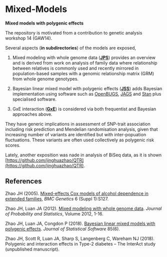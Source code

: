 # Mixed-Models

**Mixed models with polygenic effects**

The repository is motivated from a contribution to genetic analysis workshop 14 (GAW14).

Several aspects (**in subdirectories**) of the models are exposed,

1. Mixed modeling with whole genome data (**[JPS](JPS)**) provides an overview and is derived from work on analysis of family data where relationship between relatives is commonly 
used and recently mirrored in population-based samples with a genomic relationship matrix (GRM) from whole genome genotypes.

2. Bayesian linear mixed model with polygenic effects (**[JSS](JSS)**) adds Bayesian implementation using software such as [OpenBUGS](http://openbugs.net/w/FrontPage), 
[JAGS](http://mcmc-jags.sourceforge.net/) and [Stan](http://mc-stan.org/) plus specialised software.

3. GxE interaction (**[GxE](GxE)**) is considered via both frequentist and Bayesian approaches above.

They have generic implications in assessment of SNP-trait association including risk prediction and Mendelian randomisation analysis, given that increasing number of variants are 
identified but with inter-popuation fluctuations. These variants are often used collectively as polygenic risk scores.

Lately, another exposition was nade in analysis of BiSeq data, as it is shown [https://github.com/jinghuazhao/QTR](https://github.com/jinghuazhao/QTR).

## References

Zhao JH (2005). [Mixed-effects Cox models of alcohol dependence in extended families](https://doi.org/10.1186/1471-2156-6-S1-S127), *BMC Genetics* 6 (Suppl 1):S127.

Zhao JH, Luan JA (2012). [Mixed modeling with whole genome data](https://www.hindawi.com/journals/jps/2012/485174/). *Journal of Probability and Statistics*, Volume 2012, 1-16.

Zhao JH, Luan JA, Congdon P (2018). [Bayesian linear mixed models with polygenic effects](https://www.jstatsoft.org/article/view/v085i06). *Journal of Statistical Software* 85(6).

Zhao JH, Scott R, Luan JA, Sharp S, Langenberg C, Wareham NJ (2018). Polygenic and interaction effects in Type-2 diabetes – The InterAct study (unpublished manuscript).
